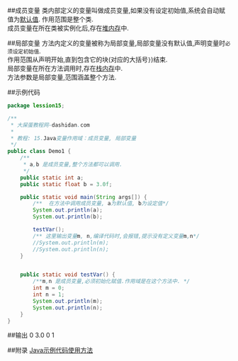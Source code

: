 ##成员变量
类内部定义的变量叫做成员变量,如果没有设定初始值,系统会自动赋值为[默认值](dashidan.com).
作用范围是整个类.   
成员变量在所在类被实例化后,存在[堆内存](dashidan.com)中.

##局部变量
方法内定义的变量被称为局部变量,局部变量没有默认值,声明变量时`必须设定初始值`.   
作用范围从声明开始,直到包含它的块(对应的大括号`}`)结束.   
局部变量在所在方法调用时,存在[栈内存](dashidan.com)中.   
方法参数是局部变量,范围涵盖整个方法.   

##示例代码
```java
package lession15;

/**
 * 大屎蛋教程网-dashidan.com
 *
 * 教程: 15.Java变量作用域：成员变量, 局部变量
 */
public class Demo1 {
    /**
     * a,b 是成员变量,整个方法都可以调用.
     */
    public static int a;
    public static float b = 3.0f;

    public static void main(String args[]) {
        /**  在方法中调用成员变量, a为默认值, b为设定值*/
        System.out.println(a);
        System.out.println(b);

        testVar();
        /** 这里输出变量m, n,编译代码时,会报错,提示没有定义变量m,n*/
        //System.out.println(m);
        //System.out.println(n);
    }


    public static void testVar() {
        /**m,n 是成员变量,必须初始化赋值.作用域是在这个方法中. */
        int m = 0;
        int n = 1;
        System.out.println(m);
        System.out.println(n);
    }
}
```

##输出
	0
	3.0
	0
	1
	
##附录
[Java示例代码使用方法](http://localhost/article/java/addenda/Java示例代码使用方法.html)
